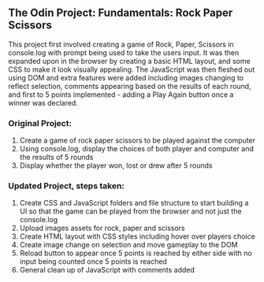 ## The Odin Project: Fundamentals: Rock Paper Scissors 

This project first involved creating a game of Rock, Paper, Scissors in console.log with prompt being used to take the users input. It was then expanded upon in the browser by creating a basic HTML layout, and some CSS to make it look visually appealing. The JavaScript was then fleshed out using DOM and extra features were added including images changing to reflect selection, comments appearing based on the results of each round, and first to 5 points implemented - adding a Play Again button once a winner was declared.

### Original Project:

1. Create a game of rock paper scissors to be played against the computer
2. Using console.log, display the choices of both player and computer and the results of 5 rounds 
3. Display whether the player won, lost or drew after 5 rounds

### Updated Project, steps taken:

1. Create CSS and JavaScript folders and file structure to start building a UI so that the game can be played from the browser and not just the console.log
2. Upload images assets for rock, paper and scissors
3. Create HTML layout with CSS styles including hover over players choice
4. Create image change on selection and move gameplay to the DOM
5. Reload button to appear once 5 points is reached by either side with no input being counted once 5 points is reached
6. General clean up of JavaScript with comments added
